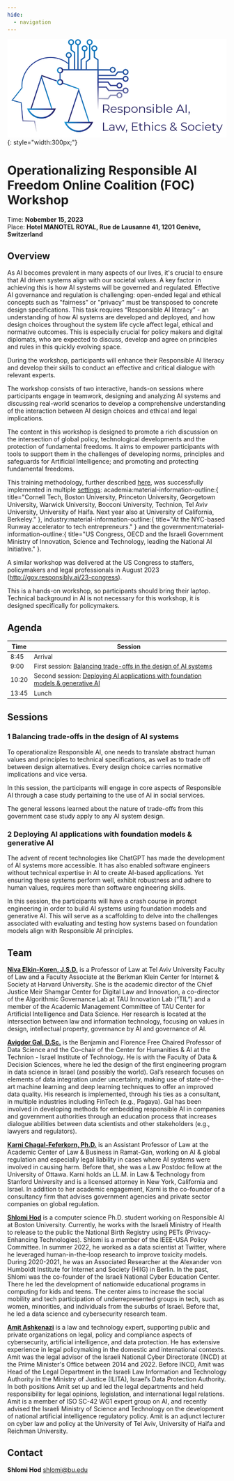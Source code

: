 ```yaml
---
hide:
  - navigation
---
```


![Responsible AI, Law, Ethics & Society Logo](assets/logo.png){: style="width:300px;"}

# Operationalizing Responsible AI <br> Freedom Online Coalition (FOC) Workshop

Time: __Nobember 15, 2023__  
Place: __Hotel MANOTEL ROYAL, Rue de Lausanne 41, 1201 Genève, Switzerland__ 

## Overview

As AI becomes prevalent in many aspects of our lives, it's crucial to ensure that AI driven systems align with our societal values. A key factor in achieving this is how AI systems will be governed and regulated. Effective AI governance and regulation is challenging: open-ended legal and ethical concepts such as "fairness" or "privacy" must be transposed to concrete design specifications. This task requires “Responsible AI literacy” - an understanding of how AI systems are developed and deployed, and how design choices throughout the system life cycle affect legal, ethical and normative outcomes. This is especially crucial for policy makers and digital diplomats, who are expected to discuss, develop and agree on principles and rules in this quickly evolving space. 

During the workshop, participants will enhance their Responsible AI literacy and develop their skills to conduct an effective and critical dialogue with relevant experts.

The workshop consists of two interactive, hands-on sessions where participants engage in teamwork, designing and analyzing AI systems and discussing real-world scenarios to develop a comprehensive understanding of the interaction between AI design choices and ethical and legal implications.

The content in this workshop is designed to promote a rich discussion on the intersection of global policy, technological developments and the protection of fundamental freedoms. It aims to empower participants with tools to support them in the challenges of developing norms, principles and safeguards for Artificial Intelligence; and promoting and protecting fundamental freedoms.

This training methodology, further described [here](https://go.responsibly.ai/paper/open), was successfully implemented in multiple [settings](https://teach.responsibly.ai): academia:material-information-outline:{ title="Cornell Tech, Boston University, Princeton University, Georgetown University, Warwick University, Bocconi University, Technion, Tel Aviv University, University of Haifa. Next year also at University of California, Berkeley." }, industry:material-information-outline:{ title="At the NYC-based Runway accelerator to tech entrepreneurs." } and the government:material-information-outline:{ title="US Congress, OECD and the Israeli Government Ministry of Innovation, Science and Technology, leading the National AI Initiative." }.

A similar workshop was delivered at the US Congress to staffers, policymakers and legal professionals in August 2023 (<http://gov.responsibly.ai/23-congress>).

This is a hands-on workshop, so participants should bring their laptop. Technical background in AI is not necessary for this workshop, it is designed specifically for policymakers.

## Agenda

| Time            | Session                                                                          |
|-----------------|----------------------------------------------------------------------------------|
| 8:45 | Arrival                                                          |
| 9:00   | First session: [Balancing trade-offs in the design of AI systems](#1-balancing-trade-offs-in-the-design-of-ai-systems) |
| 10:20        | Second session: [Deploying AI applications with foundation models & generative AI](#2-deploying-ai-applications-with-foundation-models-generative-ai) |
| 13:45 | Lunch                                                          |

## Sessions

### 1 Balancing trade-offs in the design of AI systems

To operationalize Responsible AI, one needs to translate abstract human values and principles to technical specifications, as well as to trade off between design alternatives. Every design choice carries normative implications and vice versa. 

In this session, the participants will engage in core aspects of Responsible AI through a case study pertaining to the use of AI in social services. 

The general lessons learned about the nature of trade-offs from this government case study apply to any AI system design. 

### 2 Deploying AI applications with foundation models & generative AI

The advent of recent technologies like ChatGPT has made the development of AI systems more accessible. It has also enabled software engineers without technical expertise in AI to create AI-based applications. Yet ensuring these systems perform well, exhibit robustness and adhere to human values, requires more than software engineering skills.

In this session, the participants will have a crash course in prompt engineering in order to build AI systems using foundation models and generative AI. This will serve as a scaffolding to delve into the challenges associated with evaluating and testing how systems based on foundation models  align with Responsible AI principles.

## Team

[**Niva Elkin-Koren, J.S.D.**](https://en-law.tau.ac.il/profile/elkiniva) is a Professor of Law at Tel Aviv University Faculty of Law and a Faculty Associate at the Berkman Klein Center for Internet & Society at Harvard University. She is the academic director of the Chief Justice Meir Shamgar Center for Digital Law and Innovation, a co-director of the Algorithmic Governance Lab at TAU Innovation Lab (“TIL”) and a member of the Academic Management Committee of TAU Center for Artificial Intelligence and Data Science. Her research is located at the intersection between law and information technology, focusing on values in design, intellectual property, governance by AI and governance of AI.

[**Avigdor Gal, D.Sc.**](https://agp.iem.technion.ac.il/avigal/) is the Benjamin and Florence Free Chaired Professor of Data Science and the Co-chair of the Center for Humanities & AI at the Technion - Israel Institute of Technology. He is with the Faculty of Data & Decision Sciences, where he led the design of the first engineering program in data science in Israel (and possibly the world). Gal’s research focuses on elements of data integration under uncertainty, making use of state-of-the-art machine learning and deep learning techniques to offer an improved data quality. His research is implemented, through his ties as a consultant, in multiple industries including FinTech (e.g., Pagaya). Gal has been involved in developing methods for embedding responsible AI in companies and government authorities through an education process that increases dialogue abilities between data scientists and other stakeholders (e.g., lawyers and regulators).

[**Karni Chagal-Feferkorn, Ph.D.**](https://www.shamgarlaw.sites.tau.ac.il/en/pepole/dr.-karni-chagal-feferkorn) is an Assistant Professor of Law at the Academic Center of Law & Business in Ramat-Gan, working on AI & global regulation and especially legal liability in cases where AI systems were involved in causing harm. Before that, she was a Law Postdoc fellow at the University of Ottawa.
Karni holds an LL.M. in Law & Technology from Stanford University and is a licensed attorney in New York, California and Israel. 
In addition to her academic engagement, Karni is the co-founder of a consultancy firm that advises government agencies and private sector companies on global regulation. 

[**Shlomi Hod**](https://shlomi.hod.xyz) is a computer science Ph.D. student working on Responsible AI at Boston University. Currently, he works with the Israeli Ministry of Health to release to the public the National Birth Registry using PETs (Privacy-Enhancing Technologies).
Shlomi is a member of the IEEE-USA Policy Committee.
In summer 2022, he worked as a data scientist at Twitter, where he leveraged human-in-the-loop research to improve toxicity models.
During 2020-2021, he was an Associated Researcher at the Alexander von Humboldt Institute for Internet and Society (HIIG) in Berlin.
In the past, Shlomi was the co-founder of the Israeli National Cyber Education Center. There he led the development of nationwide educational programs in computing for kids and teens. The center aims to increase the social mobility and tech participation of underrepresented groups in tech, such as women, minorities, and individuals from the suburbs of Israel. Before that, he led a data science and cybersecurity research team.

[**Amit Ashkenazi**](https://www.linkedin.com/in/amit-ashkenazi-1000b71ba/) is a law and technology expert, supporting public and private organizations on legal, policy and compliance aspects of cybersecurity, artificial intelligence, and data protection. He has extensive experience in legal policymaking in the domestic and international contexts. Amit was the legal advisor of the Israeli National Cyber Directorate (INCD) at the Prime Minister's Office between 2014 and 2022. Before INCD, Amit was Head of the Legal Department in the Israeli Law Information and Technology Authority in the Ministry of Justice (ILITA), Israel’s Data Protection Authority. In both positions Amit set up and led the legal departments and held responsibility for legal opinions, legislation, and international legal relations. Amit is a member of ISO SC-42 WG1 expert group on AI, and recently advised the Israeli Ministry of Science and Technology on the development of national artificial intelligence regulatory policy. Amit is an adjunct lecturer on cyber law and policy at the University of Tel Aviv, University of Haifa and Reichman University.

## Contact

<div class="grid cards" markdown>

__Shlomi Hod__ [shlomi@bu.edu](mailto:shlomi@bu.edu)

</div>
